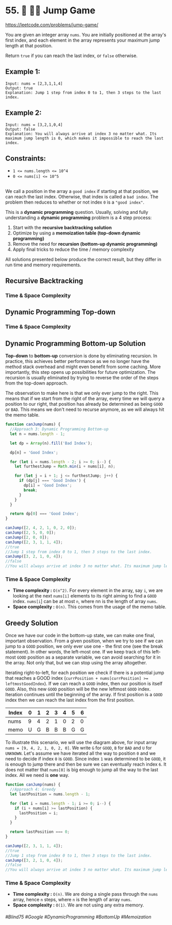 # 55. 🔎 👩‍🦯 Jump Game
https://leetcode.com/problems/jump-game/

You are given an integer array `nums`. You are initially positioned at the array's first index, and each element in the array represents your maximum jump length at that position.

Return `true` if you can reach the last index, or `false` otherwise.

 

## Example 1:
````
Input: nums = [2,3,1,1,4]
Output: true
Explanation: Jump 1 step from index 0 to 1, then 3 steps to the last index.
````
## Example 2:
````
Input: nums = [3,2,1,0,4]
Output: false
Explanation: You will always arrive at index 3 no matter what. Its maximum jump length is 0, which makes it impossible to reach the last index.
```` 

## Constraints:

- `1 <= nums.length <= 10^4`
- `0 <= nums[i] <= 10^5`
## 
We call a position in the array a `good index` if starting at that position, we can reach the last index. Otherwise, that index is called a `bad index`. The problem then reduces to whether or not index `0` is a `"good index"`.

This is a <b>dynamic programming</b> question. Usually, solving and fully understanding a <b>dynamic programming</b> problem is a 4 step process:

1. Start with the <b>recursive backtracking solution</b>
2. Optimize by using a <b>memoization table (top-down dynamic programming)</b>
3. Remove the need for <b>recursion (bottom-up dynamic programming)</b>
4. Apply final tricks to reduce the time / memory complexity

All solutions presented below produce the correct result, but they differ in run time and memory requirements.
## Recursive Backtracking
### Time & Space Complexity
## Dynamic Programming Top-down
### Time & Space Complexity
## Dynamic Programming Bottom-up Solution
<b>Top-down</b> to <b>bottom-up</b> conversion is done by eliminating recursion. In practice, this achieves better performance as we no longer have the method stack overhead and might even benefit from some caching. More importantly, this step opens up possibilities for future optimization. The recursion is usually eliminated by trying to reverse the order of the steps from the top-down approach.

The observation to make here is that we only ever jump to the right. This means that if we start from the right of the array, every time we will query a position to our right, that position has already be determined as being `GOOD` or `BAD`. This means we don't need to recurse anymore, as we will always hit the memo table.
````js
function canJump(nums) {
  //Approach 3: Dynamic Programming Bottom-up
  let n = nums.length - 1;

  let dp = Array(n).fill('Bad Index');

  dp[n] = 'Good Index';

  for (let i = nums.length - 2; i >= 0; i--) {
    let furthestJump = Math.min(i + nums[i], n);

    for (let j = i + 1; j <= furthestJump; j++) {
      if (dp[j] === 'Good Index') {
        dp[i] = 'Good Index';
        break;
      }
    }
  }

  return dp[0] === 'Good Index';
}

canJump([2, 4, 2, 1, 0, 2, 0]);
canJump([2, 5, 0, 0]);
canJump([2, 0, 0]);
canJump([2, 3, 1, 1, 4]);
//true
//Jump 1 step from index 0 to 1, then 3 steps to the last index.
canJump([3, 2, 1, 0, 4]);
//false
//You will always arrive at index 3 no matter what. Its maximum jump length is 0, which makes it impossible to reach the last index.
````
### Time & Space Complexity
- <b>Time complexity :</b> `O(n^2)`. For every element in the array, say `i`, we are looking at the next `nums[i]` elements to its right aiming to find a `GOOD` index. `nums[i`] can be at most `n`, where nn is the length of array `nums`.
- <b>Space complexity :</b> `O(n)`. This comes from the usage of the memo table.
## Greedy Solution
Once we have our code in the bottom-up state, we can make one final, important observation. From a given position, when we try to see if we can jump to a `GOOD` position, we only ever use one - the first one (see the break statement). In other words, the left-most one. If we keep track of this left-most `GOOD` position as a separate variable, we can avoid searching for it in the array. Not only that, but we can stop using the array altogether.

Iterating right-to-left, for each position we check if there is a potential jump that reaches a GOOD index (`currPosition + nums[currPosition] >= leftmostGoodIndex`). If we can reach a `GOOD` index, then our position is itself `GOOD`. Also, this new `GOOD` position will be the new leftmost `GOOD` index. Iteration continues until the beginning of the array. If first position is a `GOOD` index then we can reach the last index from the first position.

|<b>Index|	0	|1|	2	|3	|4|	5	|6</b>|
|---|---|---|	---|---|---|---|---|
|nums|	9|	4|	2|	1|	0|	2|	0|
|memo|	U|	G|	B|	B|	B	|G|	G|

To illustrate this scenario, we will use the diagram above, for input array `nums = [9, 4, 2, 1, 0, 2, 0]`. We write `G` for `GOOD`, `B` for `BAD` and `U` for `UNKNOWN`. Let's assume we have iterated all the way to position `0` and we need to decide if index `0` is `GOOD`. Since index `1` was determined to be `GOOD`, it is enough to jump there and then be sure we can eventually reach index `6`. It does not matter that `nums[0]` is big enough to jump all the way to the last index. All we need is <b>one</b> way.

````js
function canJump(nums) {
  //Approach 4: Greedy
  let lastPosition = nums.length - 1;

  for (let i = nums.length - 1; i >= 0; i--) {
    if (i + nums[i] >= lastPosition) {
      lastPosition = i;
    }
  }

  return lastPosition === 0;
}

canJump([2, 3, 1, 1, 4]);
//true
//Jump 1 step from index 0 to 1, then 3 steps to the last index.
canJump([3, 2, 1, 0, 4]);
//false
//You will always arrive at index 3 no matter what. Its maximum jump length is 0, which makes it impossible to reach the last index.
````
### Time & Space Complexity
- <b>Time complexity :</b> `O(n)`. We are doing a single pass through the `nums` array, hence `n` steps, where `n` is the length of array `nums`.
- <b>Space complexity :</b> `O(1)`. We are not using any extra memory.

###### #Blind75 #Google #DynamicProgramming #BottomUp #Memoization

